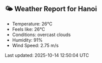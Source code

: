 <!-- WEATHER-START -->
## 🌤 Weather Report for Hanoi

- Temperature: 26°C
- Feels like: 26°C
- Conditions: overcast clouds
- Humidity: 91%
- Wind Speed: 2.75 m/s

Last updated: 2025-10-14 12:50:04 UTC
<!-- WEATHER-END -->
